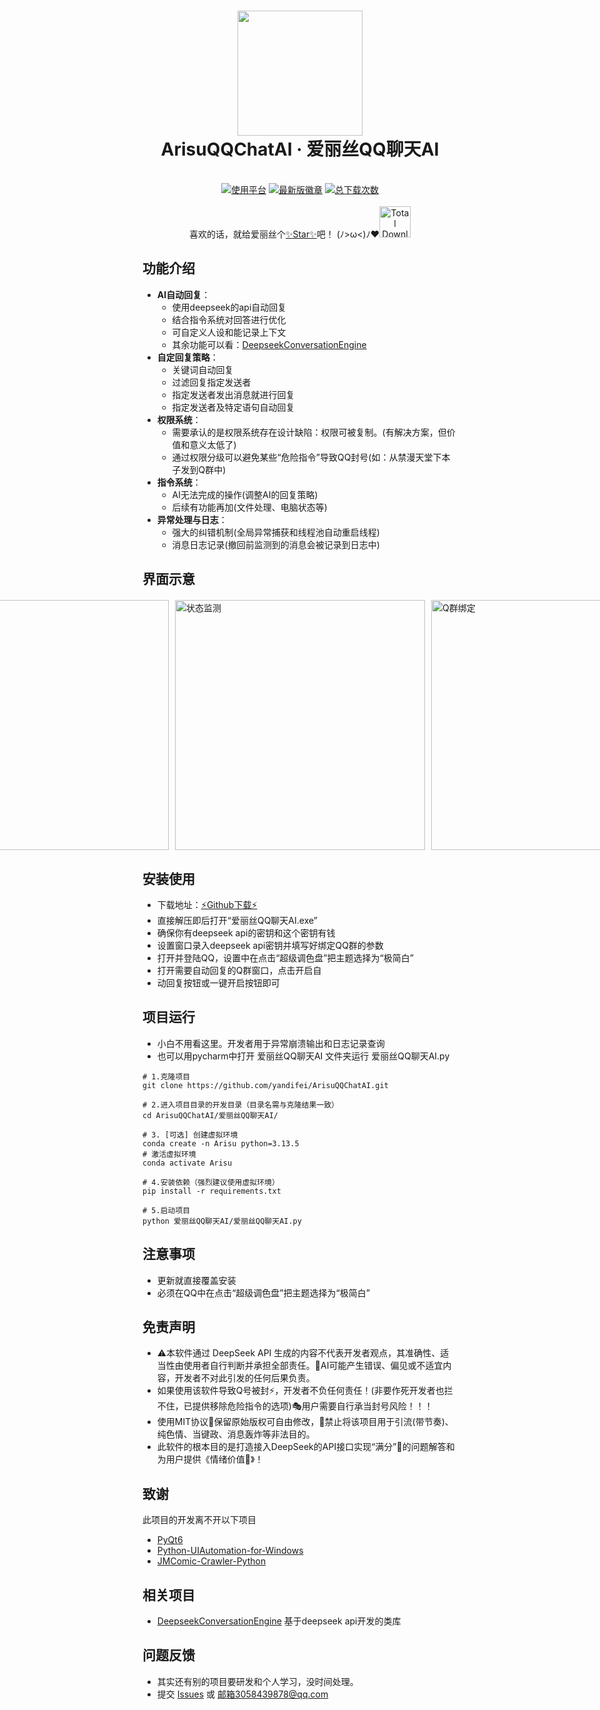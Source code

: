 <div align="center">
  <h1 align="center">
    <img src="./展示项目的图片/爱丽丝.png" width="200"/>
    <br/>
    ArisuQQChatAI · 爱丽丝QQ聊天AI
  </h1> 
</div>

<br/>

<div align="center">
  <a href=https://www.microsoft.com/zh-cn/software-download/windows11><img alt="使用平台" src="https://img.shields.io/badge/platform-Windows11-blue?style=flat-square&color=00ffff"/></a>
  <a href=https://github.com/yandifei/ArisuQQChatAI/releases/download/v1.0.0-beta/ArisuQQChatAI.7z><img alt="最新版徽章" src="https://img.shields.io/github/release/yandifei/ArisuQQChatAI?include_prereleases&style=flat-square&color=4141dc"/></a>
  <a href=https://github.com/yandifei/ArisuQQChatAI/releases><img alt="总下载次数" src="https://img.shields.io/github/downloads/yandifei/ArisuQQChatAI/total?style=flat-square&color=00ffff" /></a>
</div>

<br/>

<div align="center">
  喜欢的话，就给爱丽丝个<a href=https://github.com/yandifei/ArisuQQChatAI>✨Star✨</a>吧！ (ﾉ>ω<)ﾉ❤️<img alt="Total Downloads" src="./爱丽丝QQ聊天AI/resources/爱丽丝表情包/非女仆/14.png" width="50"/>
</div>


## 功能介绍

- **AI自动回复**：
  - 使用deepseek的api自动回复
  - 结合指令系统对回答进行优化
  - 可自定义人设和能记录上下文
  - 其余功能可以看：[DeepseekConversationEngine](https://github.com/yandifei/DeepseekConversationEngine)
- **自定回复策略**：
  - 关键词自动回复
  - 过滤回复指定发送者
  - 指定发送者发出消息就进行回复
  - 指定发送者及特定语句自动回复
- **权限系统**：
  - 需要承认的是权限系统存在设计缺陷：权限可被复制。(有解决方案，但价值和意义太低了)
  - 通过权限分级可以避免某些“危险指令”导致QQ封号(如：从禁漫天堂下本子发到Q群中)
- **指令系统**：
  - AI无法完成的操作(调整AI的回复策略)
  - 后续有功能再加(文件处理、电脑状态等)
- **异常处理与日志**：
  - 强大的纠错机制(全局异常捕获和线程池自动重启线程)
  - 消息日志记录(撤回前监测到的消息会被记录到日志中)

## 界面示意

<div style="display: flex; justify-content: center; gap: 10px; margin: 20px auto;">
  <img alt="热键" style="width: 400px; height: auto;" src="https://media.githubusercontent.com/media/yandifei/ArisuQQChatAI/bf40dda6d3300abe92f4e03f103e936f9738ee97/%E5%B1%95%E7%A4%BA%E9%A1%B9%E7%9B%AE%E7%9A%84%E5%9B%BE%E7%89%87/%E4%B8%BB%E9%A1%B5.png"/>
  <img alt="状态监测" style="width: 400px; height: auto;" src="https://media.githubusercontent.com/media/yandifei/ArisuQQChatAI/main/%E5%B1%95%E7%A4%BA%E9%A1%B9%E7%9B%AE%E7%9A%84%E5%9B%BE%E7%89%87/%E7%8A%B6%E6%80%81%E7%9B%91%E6%B5%8B.png"/>
  <img alt="Q群绑定" style="width: 400px; height: auto;" src="https://media.githubusercontent.com/media/yandifei/ArisuQQChatAI/main/%E5%B1%95%E7%A4%BA%E9%A1%B9%E7%9B%AE%E7%9A%84%E5%9B%BE%E7%89%87/%E7%BB%91%E5%AE%9A.png"/>
</div>

## 安装使用
- 下载地址：[⚡Github下载⚡](https://github.com/yandifei/ArisuQQChatAI/releases/download/v1.0.0-beta/ArisuQQChatAI.7z)
- 直接解压即后打开“爱丽丝QQ聊天AI.exe”
- 确保你有deepseek api的密钥和这个密钥有钱
- 设置窗口录入deepseek api密钥并填写好绑定QQ群的参数
- 打开并登陆QQ，设置中在点击“超级调色盘”把主题选择为“极简白”
- 打开需要自动回复的Q群窗口，点击开启自
- 动回复按钮或一键开启按钮即可

## 项目运行
- 小白不用看这里。开发者用于异常崩溃输出和日志记录查询
- 也可以用pycharm中打开 爱丽丝QQ聊天AI 文件夹运行 爱丽丝QQ聊天AI.py
```git
# 1.克隆项目
git clone https://github.com/yandifei/ArisuQQChatAI.git

# 2.进入项目目录的开发目录（目录名需与克隆结果一致）
cd ArisuQQChatAI/爱丽丝QQ聊天AI/

# 3. [可选] 创建虚拟环境
conda create -n Arisu python=3.13.5
# 激活虚拟环境
conda activate Arisu

# 4.安装依赖（强烈建议使用虚拟环境）
pip install -r requirements.txt

# 5.启动项目
python 爱丽丝QQ聊天AI/爱丽丝QQ聊天AI.py
```

## 注意事项
- 更新就直接覆盖安装
- 必须在QQ中在点击“超级调色盘”把主题选择为“极简白”

## 免责声明
- ⚠️本软件通过 DeepSeek API 生成的内容不代表开发者观点，其准确性、适当性由使用者自行判断并承担全部责任。🤖AI可能产生错误、偏见或不适宜内容，开发者不对此引发的任何后果负责。
- 如果使用该软件导致Q号被封⚡，开发者不负任何责任！(非要作死开发者也拦不住，已提供移除危险指令的选项)🎭用户需要自行承当封号风险！！！
- 使用MIT协议📜保留原始版权可自由修改，🚫禁止将该项目用于引流(带节奏)、纯色情、当键政、消息轰炸等非法目的。
- 此软件的根本目的是打造接入DeepSeek的API接口实现“满分”🧠的问题解答和为用户提供《情绪价值💖》！


## 致谢

此项目的开发离不开以下项目
- [PyQt6](https://www.riverbankcomputing.com/software/pyqt/)
- [Python-UIAutomation-for-Windows](https://github.com/yinkaisheng/Python-UIAutomation-for-Windows)
- [JMComic-Crawler-Python](https://github.com/hect0x7/JMComic-Crawler-Python)

## 相关项目

- [DeepseekConversationEngine](https://github.com/yandifei/DeepseekConversationEngine) 基于deepseek api开发的类库

## 问题反馈
- 其实还有别的项目要研发和个人学习，没时间处理。
- 提交 [Issues](https://github.com/yandifei/ArisuQQChatAI/issues) 或 邮箱3058439878@qq.com